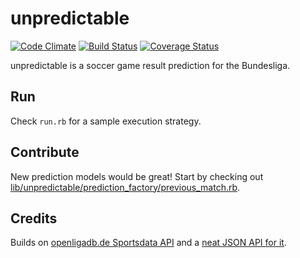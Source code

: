 unpredictable
=============

[![Code Climate](https://codeclimate.com/github/janpapenbrock/unpredictable.png)](https://codeclimate.com/github/janpapenbrock/unpredictable) [![Build Status](https://travis-ci.org/janpapenbrock/unpredictable.png?branch=master)](https://travis-ci.org/janpapenbrock/unpredictable) [![Coverage Status](https://coveralls.io/repos/janpapenbrock/unpredictable/badge.png?branch=master)](https://coveralls.io/r/janpapenbrock/unpredictable?branch=master)

unpredictable is a soccer game result prediction for the Bundesliga.

Run
---

Check ```run.rb``` for a sample execution strategy.

Contribute
----------

New prediction models would be great! Start by checking out [lib/unpredictable/prediction_factory/previous_match.rb](https://github.com/janpapenbrock/unpredictable/blob/master/lib/unpredictable/prediction_factory/previous_match.rb).


Credits
-------

Builds on [openligadb.de Sportsdata API](http://www.openligadb.de/Webservices/Sportsdata.asmx) and a [neat JSON API for it](https://github.com/naltatis/openligadb-json-api).